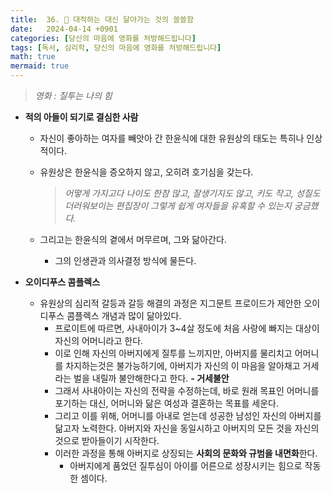 ```yaml
---
title:  36. 🦶 대적하는 대신 닮아가는 것의 쓸쓸함
date:   2024-04-14 +0901
categories: [당신의 마음에 영화를 처방해드립니다]
tags: [독서, 심리학, 당신의 마음에 영화를 처방해드립니다]
math: true
mermaid: true
---
```


> *영화 : 질투는 나의 힘*

- **적의 아들이 되기로 결심한 사람**
    - 자신이 좋아하는 여자를 빼앗아 간 한윤식에 대한 유원상의 태도는 특히나 인상적이다.
    - 유원상은 한윤식을 증오하지 않고, 오히려 호기심을 갖는다.
        
        > *어떻게 가지고다 나이도 한참 많고, 잘생기지도 않고, 키도 작고, 성질도 더러워보이는 편집장이 그렇게 쉽게 여자들을 유혹할 수 있는지 궁금했다.*
         
    - 그리고는 한윤식의 곁에서 머무르며, 그와 닮아간다.
        - 그의 인생관과 의사결정 방식에 물든다.

- **오이디푸스 콤플렉스**
    - 유원상의 심리적 갈등과 갈등 해결의 과정은 지그문트 프로이드가 제안한 
    오이디푸스 콤플렉스 개념과 많이 닮아있다.
        - 프로이트에 따르면, 
        사내아이가 3~4살 정도에 처음 사랑에 빠지는 대상이 자신의 어머니라고 한다.
        - 이로 인해 자신의 아버지에게 질투를 느끼지만, 
        아버지를 물리치고 어머니를 차지하는것은 불가능하기에, 
        아버지가 자신의 이 마음을 알아채고 거세라는 벌을 내릴까 불안해한다고 한다.
        **- 거세불안**
        - 그래서 사내아이는 자신의 전략을 수정하는데, 바로 원래 목표인 
        어머니를 포기하는 대신, 어머니와 닮은 여성과 결혼하는 목표를 세운다.
        - 그리고 이를 위해, 어머니를 아내로 얻는데 성공한 남성인 
        자신의 아버지를 닮고자 노력한다. 아버지와 자신을 동일시하고 아버지의 모든 것을 자신의 것으로 받아들이기 시작한다.
        - 이러한 과정을 통해 아버지로 상징되는 **사회의 문화와 규범을 내면화**한다.
            - 아버지에게 품었던 질투심이 아이를 어른으로 성장시키는 힘으로 작동한 셈이다.
